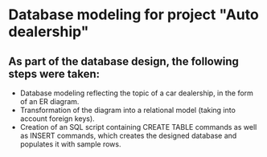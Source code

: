 # Database modeling for project "Auto dealership"

## As part of the database design, the following steps were taken:
- Database modeling reflecting the topic of a car dealership, in the form of an ER diagram.
- Transformation of the diagram into a relational model (taking into account foreign keys).
- Creation of an SQL script containing CREATE TABLE commands as well as INSERT commands, which creates the designed database and populates it with sample rows.
